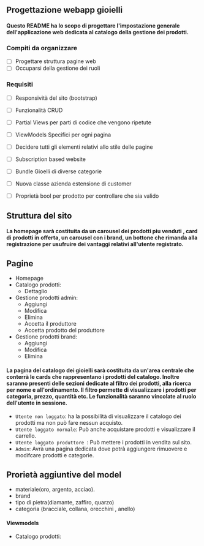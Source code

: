 ## Progettazione webapp gioielli

#### Questo README ha lo scopo di progettare l'impostazione generale dell'applicazione web dedicata al catalogo della gestione dei prodotti.

### Compiti da organizzare

- [ ] Progettare struttura pagine web
- [ ] Occuparsi della gestione dei ruoli

### Requisiti

- [ ] Responsività del sito (bootstrap)
- [ ] Funzionalità CRUD
- [ ] Partial Views per parti di codice che vengono ripetute
- [ ] ViewModels Specifici per ogni pagina
- [ ] Decidere tutti gli elementi relativi allo stile delle pagine
- [ ] Subscription based website
- [ ] Bundle Gioelli di diverse categorie
- [ ] Nuova classe azienda estensione di customer
- [ ] Proprietà bool per prodotto per controllare che sia valido
 

## Struttura del sito

#### La homepage sarà costituita da un carousel dei prodotti piu venduti , card di prodotti in offerta, un carousel con i brand, un bottone che rimanda alla registrazione per usufruire dei vantaggi relativi all'utente registrato.
## Pagine
- Homepage
- Catalogo prodotti:
    - Dettaglio
- Gestione prodotti admin:
    - Aggiungi
    - Modifica
    - Elimina
    - Accetta il produttore
    - Accetta prodotto del produttore
- Gestione prodotti brand:
    - Aggiungi
    - Modifica
    - Elimina
    
#### La pagina del catalogo dei gioielli sarà costituita da un'area centrale che conterrà le cards che rappresentano i prodotti del catalogo. Inoltre saranno presenti delle sezioni dedicate al filtro dei prodotti, alla ricerca per nome e all'ordinamento. Il filtro permette di visualizzare i prodotti per categoria, prezzo, quantità etc. Le funzionalità saranno vincolate al ruolo dell'utente in sessione. 

- `Utente non loggato`: ha la possibilità di visualizzare il catalogo dei prodotti ma non può fare nessun acquisto.
- `Utente loggato normale`: Può anche acquistare prodotti e visualizzare il carrello.
- `Utente loggato produttore `: Può mettere i prodotti in vendita sul sito.
- `Admin`: Avrà una pagina dedicata dove potrà aggiungere rimuovere e modifcare prodotti e categorie.

## Prorietà aggiuntive del model
- materiale(oro, argento, acciao).
- brand
- tipo di pietra(diamante, zaffiro, quarzo)
- categoria (bracciale, collana, orecchini , anello)

#### Viewmodels

- Catalogo prodotti:
